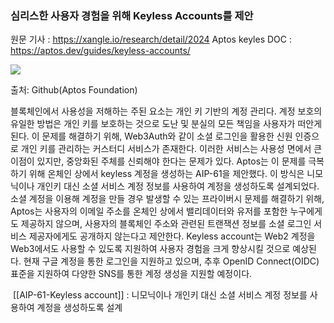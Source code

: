 
### 심리스한 사용자 경험을 위해 Keyless Accounts를 제안

원문 기사 : https://xangle.io/research/detail/2024
Aptos keyles DOC : https://aptos.dev/guides/keyless-accounts/

![](https://resource.xangle.io/images/content/common/-3afff340-db78-4f31-bb5c-cf12c74f57e1.jpg)

출처: Github(Aptos Foundation)

블록체인에서 사용성을 저해하는 주된 요소는 개인 키 기반의 계정 관리다. 계정 보호의 유일한 방법은 개인 키를 보호하는 것으로 도난 및 분실의 모든 책임을 사용자가 떠안게 된다. 이 문제를 해결하기 위해, Web3Auth와 같이 소셜 로그인을 활용한 신원 인증으로 개인 키를 관리하는 커스터디 서비스가 존재한다. 이러한 서비스는 사용성 면에서 큰 이점이 있지만, 중앙화된 주체를 신뢰해야 한다는 문제가 있다. Aptos는 이 문제를 극복하기 위해 온체인 상에서 keyless 계정을 생성하는 AIP-61을 제안했다. 이 방식은 니모닉이나 개인키 대신 소셜 서비스 계정 정보를 사용하여 계정을 생성하도록 설계되었다. 소셜 계정을 이용해 계정을 만들 경우 발생할 수 있는 프라이버시 문제를 해결하기 위해, Aptos는 사용자의 이메일 주소를 온체인 상에서 밸리데이터와 유저를 포함한 누구에게도 제공하지 않으며, 사용자의 블록체인 주소와 관련된 트랜잭션 정보를 소셜 로그인 서비스 제공자에게도 공개하지 않는다고 제안한다. Keyless account는 Web2 계정을 Web3에서도 사용할 수 있도록 지원하여 사용자 경험을 크게 향상시킬 것으로 예상된다. 현재 구글 계정을 통한 로그인을 지원하고 있으며, 추후 OpenID Connect(OIDC) 표준을 지원하여 다양한 SNS를 통한 계정 생성을 지원할 예정이다.

 [[AIP-61-Keyless account]] : 니모닉이나 개인키 대신 소셜 서비스 계정 정보를 사용하여 계정을 생성하도록 설계
